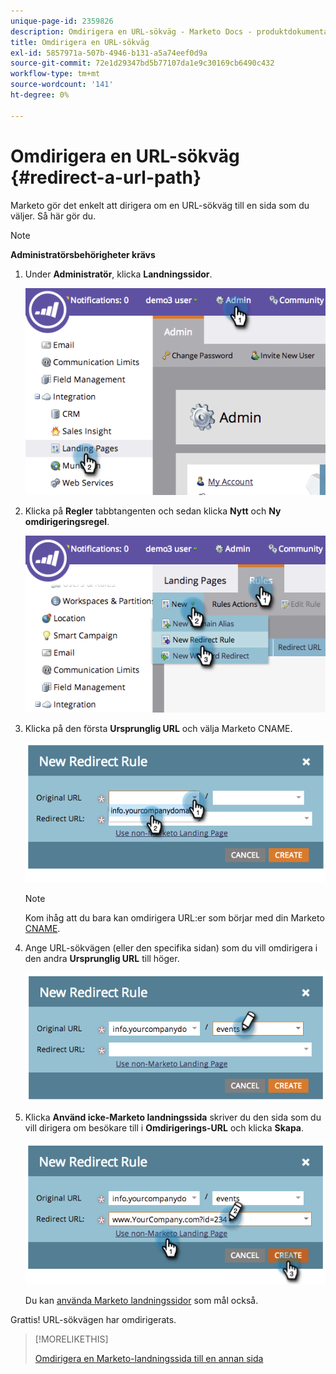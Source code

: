 ```yaml
---
unique-page-id: 2359826
description: Omdirigera en URL-sökväg - Marketo Docs - produktdokumentation
title: Omdirigera en URL-sökväg
exl-id: 5857971a-507b-4946-b131-a5a74eef0d9a
source-git-commit: 72e1d29347bd5b77107da1e9c30169cb6490c432
workflow-type: tm+mt
source-wordcount: '141'
ht-degree: 0%

---
```


# Omdirigera en URL-sökväg {#redirect-a-url-path}

Marketo gör det enkelt att dirigera om en URL-sökväg till en sida som du väljer. Så här gör du.

>[!NOTE]
>
>**Administratörsbehörigheter krävs**

1. Under **Administratör**, klicka **Landningssidor**.

   ![](assets/image2014-9-18-13-3a43-3a29.png)

1. Klicka på **Regler** tabbtangenten och sedan klicka **Nytt** och **Ny omdirigeringsregel**.

   ![](assets/image2014-9-18-13-3a43-3a40.png)

1. Klicka på den första **Ursprunglig URL** och välja Marketo CNAME.

   ![](assets/image2014-9-18-13-3a43-3a49.png)

   >[!NOTE]
   >
   >Kom ihåg att du bara kan omdirigera URL:er som börjar med din Marketo [CNAME](/help/marketo/product-docs/demand-generation/landing-pages/landing-page-actions/customize-your-landing-page-urls-with-a-cname.md).

1. Ange URL-sökvägen (eller den specifika sidan) som du vill omdirigera i den andra **Ursprunglig URL** till höger.

   ![](assets/image2014-9-18-13-3a43-3a59.png)

1. Klicka **Använd icke-Marketo landningssida** skriver du den sida som du vill dirigera om besökare till i **Omdirigerings-URL** och klicka **Skapa**.

   ![](assets/image2014-9-18-13-3a44-3a7.png)

   Du kan [använda Marketo landningssidor](/help/marketo/product-docs/demand-generation/landing-pages/landing-page-actions/redirect-a-marketo-landing-page-to-another-page.md) som mål också.

Grattis! URL-sökvägen har omdirigerats.

>[!MORELIKETHIS]
>
>[Omdirigera en Marketo-landningssida till en annan sida](/help/marketo/product-docs/demand-generation/landing-pages/landing-page-actions/redirect-a-marketo-landing-page-to-another-page.md)
